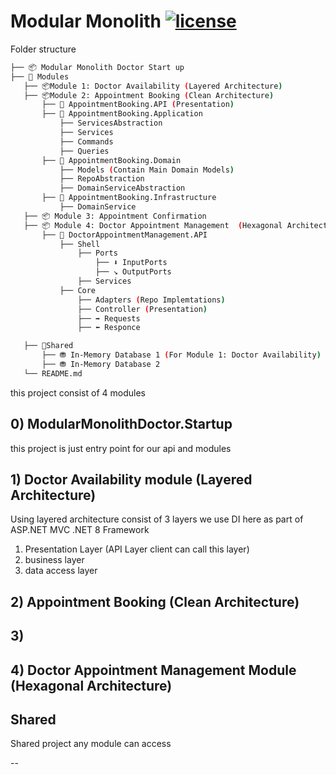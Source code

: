 ﻿# Modular Monolith [![license](https://img.shields.io/github/license/mashape/apistatus.svg)](https://opensource.org/licenses/MIT) 

Folder structure 

 ```bash
├── 📦 Modular Monolith Doctor Start up       
├── 📂 Modules                
    ├── 📦Module 1: Doctor Availability (Layered Architecture)
    ├── 📦Module 2: Appointment Booking (Clean Architecture)
        ├── 📒 AppointmentBooking.API (Presentation)
        ├── 📒 AppointmentBooking.Application
            ├── ServicesAbstraction
            ├── Services
            ├── Commands
            ├── Queries
        ├── 📒 AppointmentBooking.Domain
            ├── Models (Contain Main Domain Models)
            ├── RepoAbstraction
            ├── DomainServiceAbstraction
        ├── 📒 AppointmentBooking.Infrastructure
            ├── DomainService
    ├── 📦 Module 3: Appointment Confirmation 
    ├── 📦 Module 4: Doctor Appointment Management  (Hexagonal Architecture)
        ├── 📒 DoctorAppointmentManagement.API
            ├── Shell
                ├── Ports
                    ├── ⬇️ InputPorts
                    ├── ↘️ OutputPorts
                ├── Services
            ├── Core
                ├── Adapters (Repo Implemtations)
                ├── Controller (Presentation)
                ├── ➡️ Requests
                ├── ⬅️ Responce

    ├── 📂Shared
        ├── ⛃ In-Memory Database 1 (For Module 1: Doctor Availability)
        ├── ⛃ In-Memory Database 2 
    └── README.md
``` 


this project consist of 4 modules

## 0) ModularMonolithDoctor.Startup

this project is just entry point for our api and modules



## 1) Doctor Availability module (Layered Architecture)

Using layered architecture consist of 3 layers
we use DI here as part of ASP.NET MVC .NET 8 Framework

1. Presentation Layer (API Layer client can call this layer)
2. business layer
3. data access layer

## 2) Appointment Booking (Clean Architecture)


## 3)

## 4) Doctor Appointment Management Module (Hexagonal Architecture)

## Shared 

Shared project any module can access

--
